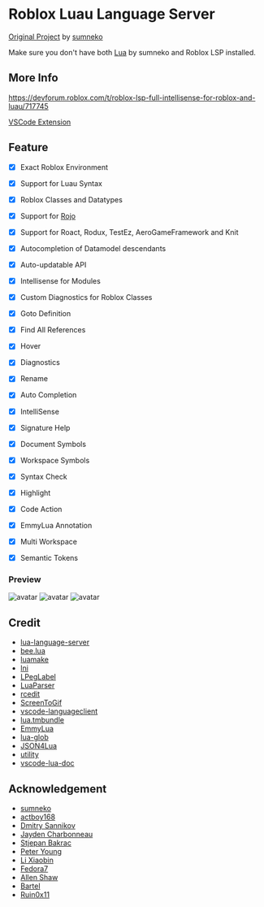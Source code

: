 # Roblox Luau Language Server

[Original Project](https://github.com/sumneko/lua-language-server) by [sumneko](https://github.com/sumneko)

Make sure you don't have both [Lua](https://marketplace.visualstudio.com/items?itemName=sumneko.lua) by sumneko and Roblox LSP installed.

## More Info
https://devforum.roblox.com/t/roblox-lsp-full-intellisense-for-roblox-and-luau/717745

[VSCode Extension](https://marketplace.visualstudio.com/items?itemName=Nightrains.robloxlsp)

## Feature

- [x] Exact Roblox Environment
- [x] Support for Luau Syntax
- [x] Roblox Classes and Datatypes
- [x] Support for [Rojo](https://github.com/Roblox/rojo)
- [x] Support for Roact, Rodux, TestEz, AeroGameFramework and Knit
- [x] Autocompletion of Datamodel descendants
- [x] Auto-updatable API
- [x] Intellisense for Modules
- [x] Custom Diagnostics for Roblox Classes

- [x] Goto Definition
- [x] Find All References
- [x] Hover
- [x] Diagnostics
- [x] Rename
- [x] Auto Completion
- [x] IntelliSense
- [x] Signature Help
- [x] Document Symbols
- [x] Workspace Symbols
- [x] Syntax Check
- [x] Highlight
- [x] Code Action
- [x] EmmyLua Annotation
- [x] Multi Workspace
- [x] Semantic Tokens

### Preview

![avatar](https://i.imgur.com/4sgYDii.gif)
![avatar](https://i.imgur.com/vHbKIJ0.gif)
![avatar](https://cdn.discordapp.com/attachments/434146484758249482/778145929345368064/test.gif)

## Credit

* [lua-language-server](https://github.com/sumneko/lua-language-server)
* [bee.lua](https://github.com/actboy168/bee.lua)
* [luamake](https://github.com/actboy168/luamake)
* [lni](https://github.com/actboy168/lni)
* [LPegLabel](https://github.com/sqmedeiros/lpeglabel)
* [LuaParser](https://github.com/sumneko/LuaParser)
* [rcedit](https://github.com/electron/rcedit)
* [ScreenToGif](https://github.com/NickeManarin/ScreenToGif)
* [vscode-languageclient](https://github.com/microsoft/vscode-languageserver-node)
* [lua.tmbundle](https://github.com/textmate/lua.tmbundle)
* [EmmyLua](https://emmylua.github.io)
* [lua-glob](https://github.com/sumneko/lua-glob)
* [JSON4Lua](http://github.com/craigmj/json4lua/)
* [utility](https://github.com/sumneko/utility)
* [vscode-lua-doc](https://github.com/actboy168/vscode-lua-doc)

## Acknowledgement

* [sumneko](https://github.com/sumneko)
* [actboy168](https://github.com/actboy168)
* [Dmitry Sannikov](https://github.com/dasannikov)
* [Jayden Charbonneau](https://github.com/Reshiram110)
* [Stjepan Bakrac](https://github.com/z16)
* [Peter Young](https://github.com/young40)
* [Li Xiaobin](https://github.com/Xiaobin0860)
* [Fedora7](https://github.com/Fedora7)
* [Allen Shaw](https://github.com/shuxiao9058)
* [Bartel](https://github.com/Letrab)
* [Ruin0x11](https://github.com/Ruin0x11)
